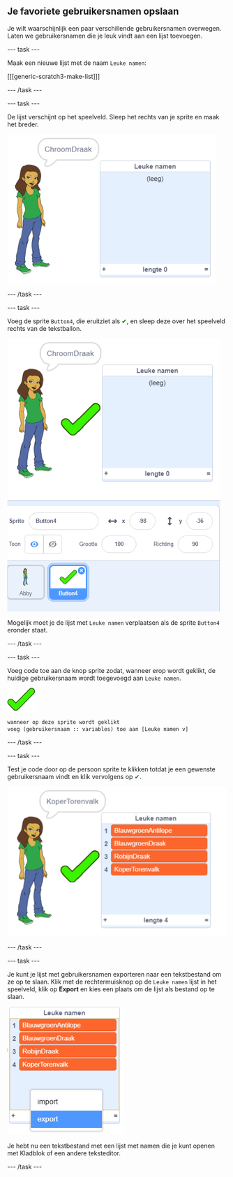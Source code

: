 ## Je favoriete gebruikersnamen opslaan

Je wilt waarschijnlijk een paar verschillende gebruikersnamen overwegen. Laten we gebruikersnamen die je leuk vindt aan een lijst toevoegen.

\--- task \---

Maak een nieuwe lijst met de naam `Leuke namen`:

[[[generic-scratch3-make-list]]]

\--- /task \---

\--- task \---

De lijst verschijnt op het speelveld. Sleep het rechts van je sprite en maak het breder.

![leuke namen lijst met verkleinen linksonder gemarkeerd](images/usernames-like-stage.png)

\--- /task \---

\--- task \---

Voeg de sprite `Button4`, die eruitziet als <span style="color: green;">✔</span>, en sleep deze over het speelveld rechts van de tekstballon.

![groen vinkje sprite op het podium naast de leuke namen lijst](images/usernames-tick.png)

Mogelijk moet je de lijst met `Leuke namen` verplaatsen als de sprite `Button4` eronder staat.

\--- /task \---

\--- task \---

Voeg code toe aan de knop sprite zodat, wanneer erop wordt geklikt, de huidige gebruikersnaam wordt toegevoegd aan `Leuke namen`.

![knop sprite](images/button-sprite.png)

```blocks3
wanneer op deze sprite wordt geklikt
voeg (gebruikersnaam :: variables) toe aan [Leuke namen v]
```

\--- /task \---

\--- task \---

Test je code door op de persoon sprite te klikken totdat je een gewenste gebruikersnaam vindt en klik vervolgens op <span style="color: green;">✔</span>.

![leuke namen gevuld](images/usernames-like-list.png)

\--- /task \---

\--- task \---

Je kunt je lijst met gebruikersnamen exporteren naar een tekstbestand om ze op te slaan. Klik met de rechtermuisknop op de `Leuke namen` lijst in het speelveld, klik op **Export** en kies een plaats om de lijst als bestand op te slaan.

![lijstmenu met exportoptie gemarkeerd](images/usernames-export.png)

Je hebt nu een tekstbestand met een lijst met namen die je kunt openen met Kladblok of een andere teksteditor.

\--- /task \---